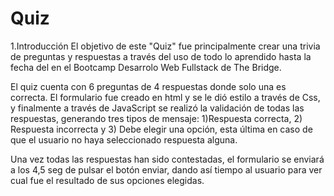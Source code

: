 # Quiz
1.Introducción
El objetivo de este "Quiz" fue principalmente crear una trivia de preguntas y respuestas
a través del uso de todo lo aprendido hasta la fecha del en el Bootcamp Desarrolo Web Fullstack de The Bridge.

El quiz cuenta con 6 preguntas de 4 respuestas donde solo una es correcta.
El formulario fue creado en html y se le dió estilo a través de Css, y finalmente a través de JavaScript se realizó la validación de todas las respuestas, generando tres tipos de mensaje: 1)Respuesta correcta, 2) Respuesta incorrecta y 3) Debe elegir una opción, esta última en caso de que el usuario no haya seleccionado respuesta alguna. 

Una vez todas las respuestas han sido contestadas, el formulario se enviará a los 4,5 seg de pulsar el botón enviar, dando así tiempo al usuario para ver cual fue el resultado de sus opciones elegidas. 